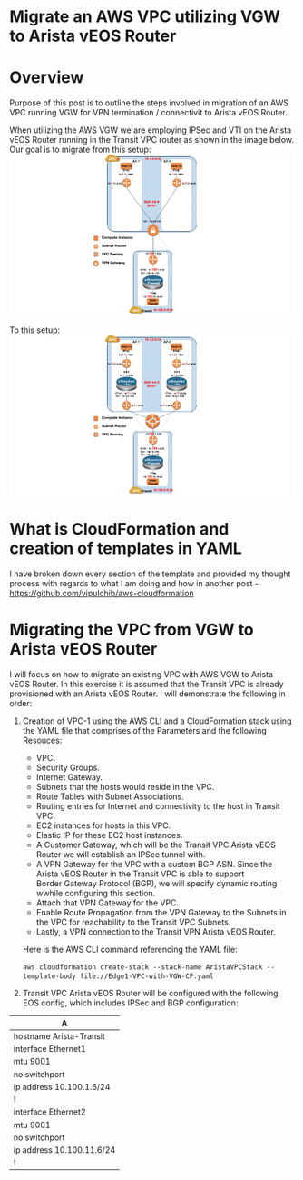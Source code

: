 # Migrate an AWS VPC utilizing VGW to Arista vEOS Router 

# Overview
Purpose of this post is to outline the steps involved in migration of an AWS VPC running VGW for VPN termination / connectivit to Arista vEOS Router.

When utilizing the AWS VGW we are employing IPSec and VTI on the Arista vEOS Router running in the Transit VPC router as shown in the image below.  Our goal is to migrate from this setup:
![AWS-VPC-with-VGW](https://github.com/vipulchib/AWS-VPC-Migrate-from-VGW-to-Arista-vEOS-Router/blob/master/AWS-VPC-with-VGW.png)

To this setup:
![AWS-VPC-with-Arista](https://github.com/vipulchib/AWS-VPC-Migrate-from-VGW-to-Arista-vEOS-Router/blob/master/AWS-VPC-with-Arista.png)

# What is CloudFormation and creation of templates in YAML
I have broken down every section of the template and provided my thought process with regards to what I am doing and how in another post - https://github.com/vipulchib/aws-cloudformation

# Migrating the VPC from VGW to Arista vEOS Router
I will focus on how to migrate an existing VPC with AWS VGW to Arista vEOS Router.  In this exercise it is assumed that the Transit VPC is already provisioned with an Arista vEOS Router.  I will demonstrate the following in order:

1.  Creation of VPC-1 using the AWS CLI and a CloudFormation stack using the YAML file that comprises of the Parameters and the following Resouces: 
     - VPC.
     - Security Groups.
     - Internet Gateway.
     - Subnets that the hosts would reside in the VPC.
     - Route Tables with Subnet Associations.
     - Routing entries for Internet and connectivity to the host in Transit VPC.
     - EC2 instances for hosts in this VPC.
     - Elastic IP for these EC2 host instances.
     - A Customer Gateway, which will be the Transit VPC Arista vEOS Router we will establish an IPSec tunnel with.
     - A VPN Gateway for the VPC with a custom BGP ASN. Since the Arista vEOS Router in the Transit VPC is able to support  
     Border Gateway Protocol (BGP), we will specify dynamic routing wwhile configuring this section.
     - Attach that VPN Gateway for the VPC.
     - Enable Route Propagation from the VPN Gateway to the Subnets in the VPC for reachability to the Transit VPC Subnets.
     - Lastly, a VPN connection to the Transit VPN Arista vEOS Router.
     
     Here is the AWS CLI command referencing the YAML file:
     ```
     aws cloudformation create-stack --stack-name AristaVPCStack --template-body file://Edge1-VPC-with-VGW-CF.yaml
     ```

2.  Transit VPC Arista vEOS Router will be configured with the following EOS config, which includes IPSec and BGP
     configuration: 

|A
|---
|hostname Arista-Transit
|interface Ethernet1
|   mtu 9001
|   no switchport
|   ip address 10.100.1.6/24
|!
|interface Ethernet2
|   mtu 9001
|   no switchport
|   ip address 10.100.11.6/24
|!
